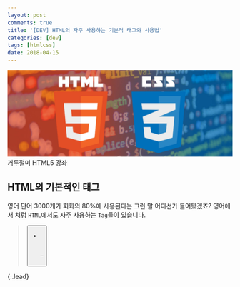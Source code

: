 ```yaml
---
layout: post
comments: true
title: '[DEV] HTML의 자주 사용하는 기본적 태그와 사용법'
categories: [dev]
tags: [htmlcss]
date: 2018-04-15
---
```

![headerimg](/assets/img/subcate/htmlcss.png)
거두절미 HTML5 강좌

## HTML의 기본적인 태그

영어 단어 3000개가 회화의 80%에 사용된다는 그런 말 어디선가 들어봤겠죠?
영어에서 처럼 `HTML`에서도 자주 사용하는 `Tag`들이 있습니다. 

><div> <p> <a> <img> <button> <ul> <li> <br> <h1> <h2> <hr>
{:.lead}

